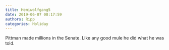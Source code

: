 ```yaml
---
title: Hemiwolfgang5
date: 2019-06-07 08:17:59
authors: Ripp
categories: Holiday
---
```


 Pittman made millions in the Senate. Like any good mule he did what he was told.